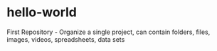 # hello-world
First Repository - Organize a single project, can contain folders, files, images, videos, spreadsheets, data sets
